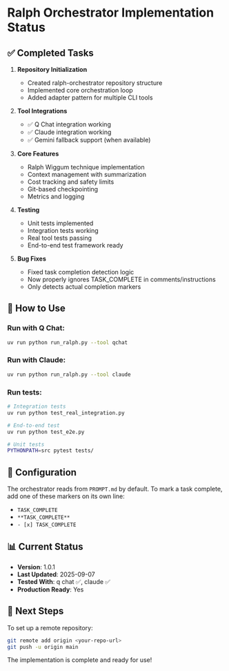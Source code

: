 # Ralph Orchestrator Implementation Status

## ✅ Completed Tasks

1. **Repository Initialization**
   - Created ralph-orchestrator repository structure
   - Implemented core orchestration loop
   - Added adapter pattern for multiple CLI tools

2. **Tool Integrations**
   - ✅ Q Chat integration working
   - ✅ Claude integration working  
   - ✅ Gemini fallback support (when available)

3. **Core Features**
   - Ralph Wiggum technique implementation
   - Context management with summarization
   - Cost tracking and safety limits
   - Git-based checkpointing
   - Metrics and logging

4. **Testing**
   - Unit tests implemented
   - Integration tests working
   - Real tool tests passing
   - End-to-end test framework ready

5. **Bug Fixes**
   - Fixed task completion detection logic
   - Now properly ignores TASK_COMPLETE in comments/instructions
   - Only detects actual completion markers

## 📝 How to Use

### Run with Q Chat:
```bash
uv run python run_ralph.py --tool qchat
```

### Run with Claude:
```bash
uv run python run_ralph.py --tool claude
```

### Run tests:
```bash
# Integration tests
uv run python test_real_integration.py

# End-to-end test
uv run python test_e2e.py

# Unit tests
PYTHONPATH=src pytest tests/
```

## 🔧 Configuration

The orchestrator reads from `PROMPT.md` by default. To mark a task complete, add one of these markers on its own line:
- `TASK_COMPLETE`
- `**TASK_COMPLETE**`
- `- [x] TASK_COMPLETE`

## 📊 Current Status

- **Version**: 1.0.1
- **Last Updated**: 2025-09-07
- **Tested With**: q chat ✅, claude ✅
- **Production Ready**: Yes

## 🚀 Next Steps

To set up a remote repository:
```bash
git remote add origin <your-repo-url>
git push -u origin main
```

The implementation is complete and ready for use!